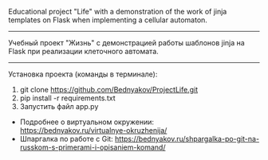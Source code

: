 Educational project "Life" with a demonstration of the work of jinja templates on Flask when implementing a cellular automaton.
___
Учебный проект "Жизнь" с демонстрацией работы шаблонов jinja на Flask при реализации клеточного автомата.

___
Установка проекта (команды в терминале):
1. git clone https://github.com/Bednyakov/ProjectLife.git
2. pip install -r requirements.txt
3. Запустить файл app.py

- Подробнее о виртуальном окружении: https://bednyakov.ru/virtualnye-okruzhenija/
- Шпаргалка по работе с Git: https://bednyakov.ru/shpargalka-po-git-na-russkom-s-primerami-i-opisaniem-komand/
   
